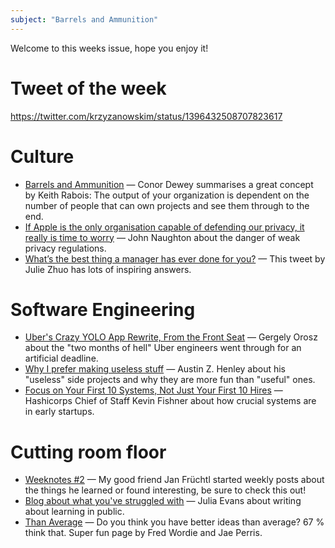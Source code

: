 ```yaml
---
subject: "Barrels and Ammunition"
---
```


Welcome to this weeks issue, hope you enjoy it!

# Tweet of the week
https://twitter.com/krzyzanowskim/status/1396432508707823617

# Culture
* [Barrels and Ammunition](https://www.conordewey.com/blog/barrels-and-ammunition) — Conor Dewey summarises a great concept by Keith Rabois:  The output of your organization is dependent on the number of people that can own projects and see them through to the end.
* [If Apple is the only organisation capable of defending our privacy, it really is time to worry](https://www.theguardian.com/commentisfree/2021/may/22/if-apple-is-the-only-organisation-capable-of-defending-our-privacy-it-really-is-time-to-worry) — John Naughton about the danger of weak privacy regulations.
* [What’s the best thing a manager has ever done for you?](https://twitter.com/joulee/status/1398029642443853824) — This tweet by Julie Zhuo has lots of inspiring answers.

# Software Engineering
* [Uber's Crazy YOLO App Rewrite, From the Front Seat](https://blog.pragmaticengineer.com/uber-app-rewrite-yolo/) — Gergely Orosz about the "two months of hell" Uber engineers went through for an artificial deadline.
* [Why I prefer making useless stuff](https://web.eecs.utk.edu/~azh/blog/makinguselessstuff.html) — Austin Z. Henley about his "useless" side projects and why they are more fun than "useful" ones. 
* [Focus on Your First 10 Systems, Not Just Your First 10 Hires](https://review.firstround.com/focus-on-your-first-10-systems-not-just-your-first-10-hires-this-chief-of-staff-shares-his-playbook) — Hashicorps Chief of Staff Kevin Fishner about how crucial systems are in early startups.

# Cutting room floor
* [Weeknotes #2](https://fruechtl.me/writing/weeknotes-2) — My good friend Jan Früchtl started weekly posts about the things he learned or found interesting, be sure to check this out!
* [Blog about what you've struggled with](https://jvns.ca/blog/2021/05/24/blog-about-what-you-ve-struggled-with) — Julia Evans about writing about learning in public. 
* [Than Average](https://thanaverage.xyz) —  Do you think you have better ideas than average? 67 % think that. Super fun page by Fred Wordie and Jae Perris.
